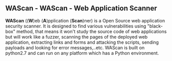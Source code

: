 ## WAScan - WAScan - Web Application Scanner
__WAScan__ ((__W__)eb (__A__)pplication (__Scan__)ner) is a Open Source web application security scanner. It is designed to find various vulnerabilities using "black-box" method, that means it won't study the source code of web applications but will work like a fuzzer, scanning the pages of the deployed web application, extracting links and forms and attacking the scripts, sending payloads and looking for error messages,..etc. WAScan is built on python2.7 and can run on any platform which has a Python environment.
